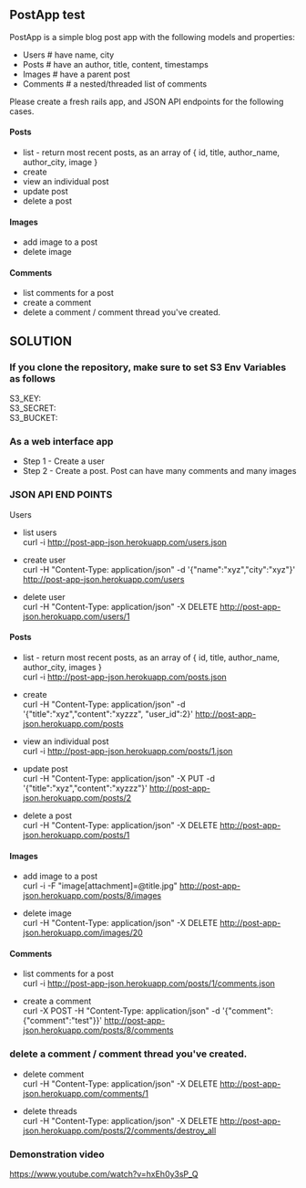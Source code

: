 ## PostApp test

PostApp is a simple blog post app with the following models and properties:

- Users # have name, city
- Posts # have an author, title, content, timestamps
- Images # have a parent post
- Comments # a nested/threaded list of comments

Please create a fresh rails app, and JSON API endpoints for the following cases.

#### Posts

- list - return most recent posts, as an array of { id, title, author_name, author_city, image } 
- create
- view an individual post
- update post
- delete a post

#### Images

- add image to a post
- delete image

#### Comments

- list comments for a post
- create a comment
- delete a comment / comment thread you've created.


## SOLUTION 

### If you clone the repository, make sure to set S3 Env Variables as follows
S3_KEY:  
S3_SECRET:  
S3_BUCKET:  


### As a web interface app
- Step 1 - Create a user
- Step 2 - Create a post. Post can have many comments and many images 


### JSON API END POINTS

Users
- list users  
curl -i http://post-app-json.herokuapp.com/users.json

- create user  
curl -H "Content-Type: application/json" -d '{"name":"xyz","city":"xyz"}' http://post-app-json.herokuapp.com/users


- delete user  
curl -H "Content-Type: application/json" -X DELETE http://post-app-json.herokuapp.com/users/1


#### Posts

- list - return most recent posts, as an array of { id, title, author_name, author_city, images }   
curl -i http://post-app-json.herokuapp.com/posts.json

- create  
curl -H "Content-Type: application/json" -d '{"title":"xyz","content":"xyzzz", "user_id":2}' http://post-app-json.herokuapp.com/posts

- view an individual post   
curl -i http://post-app-json.herokuapp.com/posts/1.json


- update post  
curl -H "Content-Type: application/json" -X PUT -d '{"title":"xyz","content":"xyzzz"}' http://post-app-json.herokuapp.com/posts/2


- delete a post  
curl -H "Content-Type: application/json" -X DELETE http://post-app-json.herokuapp.com/posts/1



#### Images

- add image to a post  
curl -i -F "image[attachment]=@title.jpg" http://post-app-json.herokuapp.com/posts/8/images



- delete image   
curl -H "Content-Type: application/json" -X DELETE http://post-app-json.herokuapp.com/images/20


#### Comments

- list comments for a post  
 curl -i http://post-app-json.herokuapp.com/posts/1/comments.json

 - create a comment   
 curl -X POST -H "Content-Type: application/json" -d '{"comment":{"comment":"test"}}' http://post-app-json.herokuapp.com/posts/8/comments


### delete a comment / comment thread you've created.  

- delete comment  
curl -H "Content-Type: application/json" -X DELETE http://post-app-json.herokuapp.com/comments/1


- delete threads  
curl -H "Content-Type: application/json" -X DELETE http://post-app-json.herokuapp.com/posts/2/comments/destroy_all


### Demonstration video
https://www.youtube.com/watch?v=hxEh0y3sP_Q
